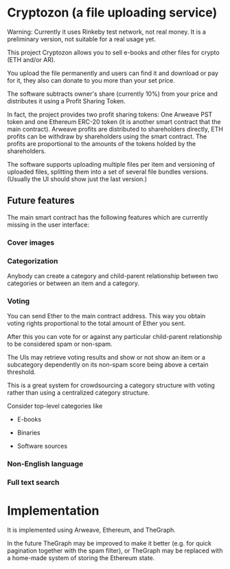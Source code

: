 # Cryptozon (a file uploading service)

Warning: Currently it uses Rinkeby test network, not real money.
It is a preliminary version, not suitable for a real usage yet.

This project Cryptozon allows you to sell e-books and other files for
crypto (ETH and/or AR).

You upload the file permanently and users can find it and download or
pay for it, they also can donate to you more than your set price.

The software subtracts owner's share (currently 10%) from your price
and distributes it using a Profit Sharing Token.

In fact, the project provides two profit sharing tokens: One Arweave PST
token and one Ethereum ERC-20 token (it is another smart contract that the
main contract). Arweave profits are distributed to
shareholders directly, ETH profits can be withdraw by shareholders using
the smart contract. The profits are proportional to the amounts of the
tokens holded by the shareholders.

The software supports uploading multiple files per item and versioning of
uploaded files, splitting them into a set of several file bundles versions.
(Usually the UI should show just the last version.)

## Future features

The main smart contract has the following features which are currently missing
in the user interface:

### Cover images

### Categorization

Anybody can create a category and child-parent relationship between two categories
or between an item and a category.

### Voting

You can send Ether to the main contract address. This way you obtain voting rights
proportional to the total amount of Ether you sent.

After this you can vote for or against any particular child-parent relationship to
be considered spam or non-spam.

The UIs may retrieve voting results and show or not show an item or a subcategory
dependently on its non-spam score being above a certain threshold.

This is a great system for crowdsourcing a category structure with voting rather than
using a centralized category structure.

Consider top-level categories like

* E-books

* Binaries

* Software sources

### Non-English language

### Full text search

# Implementation

It is implemented using Arweave, Ethereum, and TheGraph.

In the future TheGraph may be improved to make it better (e.g. for quick pagination
together with the spam filter), or TheGraph may be replaced with a home-made system
of storing the Ethereum state.

